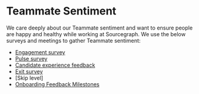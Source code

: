 # Teammate Sentiment

We care deeply about our Teammate sentiment and want to ensure people are happy and healthy while working at Sourcegraph. We use the below surveys and meetings to gather Teammate sentiment:

- [Engagement survey](engagement-survey.md)
- [Pulse survey](pulse-survey.md)
- [Candidate experience feedback](candidate-experience-feedback.md)
- [Exit survey](exit-survey.md)
- [Skip level]
- [Onboarding Feedback Milestones](../../../onboarding-feedback-milestones.md)
